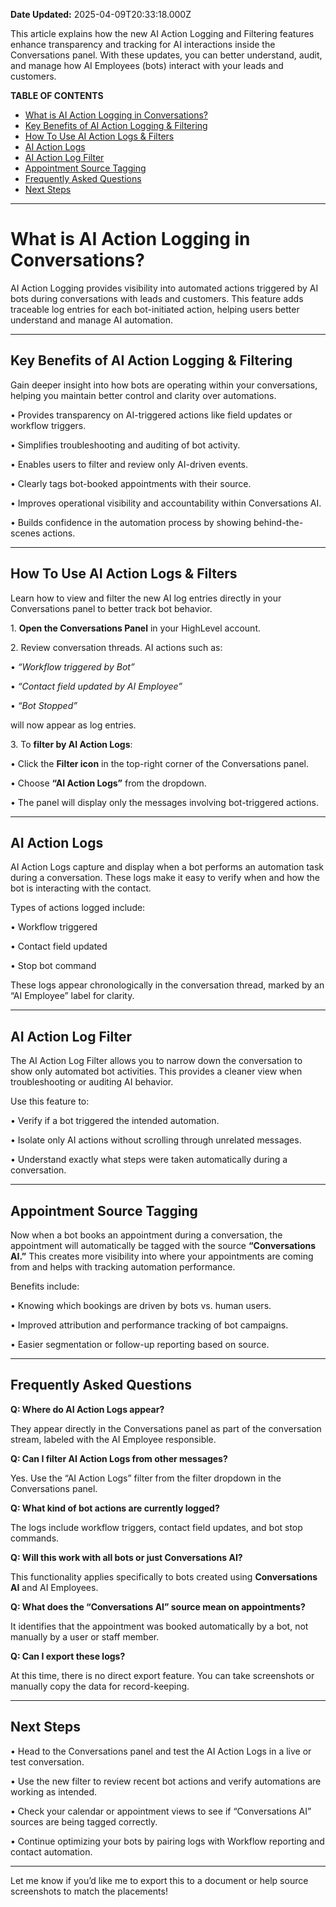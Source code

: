 **Date Updated:** 2025-04-09T20:33:18.000Z

  
This article explains how the new AI Action Logging and Filtering features enhance transparency and tracking for AI interactions inside the Conversations panel. With these updates, you can better understand, audit, and manage how AI Employees (bots) interact with your leads and customers.

  
**TABLE OF CONTENTS**

* [What is AI Action Logging in Conversations?](#What-is-AI-Action-Logging-in-Conversations?)
* [Key Benefits of AI Action Logging & Filtering](#Key-Benefits-of-AI-Action-Logging-&-Filtering)
* [How To Use AI Action Logs & Filters](#How-To-Use-AI-Action-Logs-&-Filters)
* [AI Action Logs](#AI-Action-Logs)
* [AI Action Log Filter](#AI-Action-Log-Filter)
* [Appointment Source Tagging](#Appointment-Source-Tagging)
* [Frequently Asked Questions](#Frequently-Asked-Questions)
* [Next Steps](#Next-Steps)

---

# **What is AI Action Logging in Conversations?**

  
AI Action Logging provides visibility into automated actions triggered by AI bots during conversations with leads and customers. This feature adds traceable log entries for each bot-initiated action, helping users better understand and manage AI automation.

  
---

## **Key Benefits of AI Action Logging & Filtering**

  
Gain deeper insight into how bots are operating within your conversations, helping you maintain better control and clarity over automations.

 • Provides transparency on AI-triggered actions like field updates or workflow triggers.

 • Simplifies troubleshooting and auditing of bot activity.

 • Enables users to filter and review only AI-driven events.

 • Clearly tags bot-booked appointments with their source.

 • Improves operational visibility and accountability within Conversations AI.

 • Builds confidence in the automation process by showing behind-the-scenes actions.

---

## **How To Use AI Action Logs & Filters**

  
Learn how to view and filter the new AI log entries directly in your Conversations panel to better track bot behavior.

 1\. **Open the Conversations Panel** in your HighLevel account.

 2\. Review conversation threads. AI actions such as:

 • _“Workflow triggered by Bot”_

 • _“Contact field updated by AI Employee”_

 • _“Bot Stopped”_

will now appear as log entries.

 3\. To **filter by AI Action Logs**:

 • Click the **Filter icon** in the top-right corner of the Conversations panel.

 • Choose **“AI Action Logs”** from the dropdown.

 • The panel will display only the messages involving bot-triggered actions.

  
---

## **AI Action Logs**

  
AI Action Logs capture and display when a bot performs an automation task during a conversation. These logs make it easy to verify when and how the bot is interacting with the contact.

  
Types of actions logged include:

 • Workflow triggered

 • Contact field updated

 • Stop bot command

  
These logs appear chronologically in the conversation thread, marked by an “AI Employee” label for clarity.

  
---

## **AI Action Log Filter**

  
The AI Action Log Filter allows you to narrow down the conversation to show only automated bot activities. This provides a cleaner view when troubleshooting or auditing AI behavior.

  
Use this feature to:

 • Verify if a bot triggered the intended automation.

 • Isolate only AI actions without scrolling through unrelated messages.

 • Understand exactly what steps were taken automatically during a conversation.

---

## **Appointment Source Tagging**

  
Now when a bot books an appointment during a conversation, the appointment will automatically be tagged with the source **“Conversations AI.”** This creates more visibility into where your appointments are coming from and helps with tracking automation performance.

  
Benefits include:

 • Knowing which bookings are driven by bots vs. human users.

 • Improved attribution and performance tracking of bot campaigns.

 • Easier segmentation or follow-up reporting based on source.

  
---

## **Frequently Asked Questions**

  
**Q: Where do AI Action Logs appear?**

They appear directly in the Conversations panel as part of the conversation stream, labeled with the AI Employee responsible.

  
**Q: Can I filter AI Action Logs from other messages?**

Yes. Use the “AI Action Logs” filter from the filter dropdown in the Conversations panel.

  
**Q: What kind of bot actions are currently logged?**

The logs include workflow triggers, contact field updates, and bot stop commands.

  
**Q: Will this work with all bots or just Conversations AI?**

This functionality applies specifically to bots created using **Conversations AI** and AI Employees.

  
**Q: What does the “Conversations AI” source mean on appointments?**

It identifies that the appointment was booked automatically by a bot, not manually by a user or staff member.

  
**Q: Can I export these logs?**

At this time, there is no direct export feature. You can take screenshots or manually copy the data for record-keeping.

  
---

## **Next Steps**

 • Head to the Conversations panel and test the AI Action Logs in a live or test conversation.

 • Use the new filter to review recent bot actions and verify automations are working as intended.

 • Check your calendar or appointment views to see if “Conversations AI” sources are being tagged correctly.

 • Continue optimizing your bots by pairing logs with Workflow reporting and contact automation.

---

Let me know if you’d like me to export this to a document or help source screenshots to match the placements!